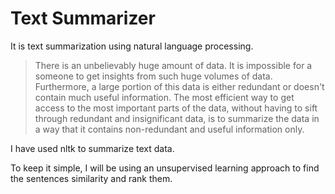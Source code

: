 # Text Summarizer
It is text summarization using natural language processing. 
>There is an unbelievably huge amount of data. It is impossible for a someone to get insights from such huge volumes of data. Furthermore, a large portion of this data is either redundant or doesn't contain much useful information. The most efficient way to get access to the most important parts of the data, without having to sift through redundant and insignificant data, is to summarize the data in a way that it contains non-redundant and useful information only.

I have used nltk to summarize text data.

To keep it simple, I will be using an unsupervised learning approach to find the sentences similarity and rank them.
